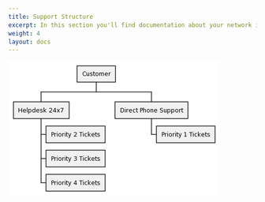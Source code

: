 ```yaml
---
title: Support Structure
excerpt: In this section you'll find documentation about your network infrastructure.
weight: 4
layout: docs
---
```

<!--

$$uml
@startwbs
title: Support Structure
* Customer
** Helpdesk 24x7
*** Priority 2 Tickets
*** Priority 3 Tickets
*** Priority 4 Tickets
** Direct Phone Support
*** Priority 1 Tickets
@endwbs
$$

-->

![Support Structure](/images/support-structure.png "Support Structure")